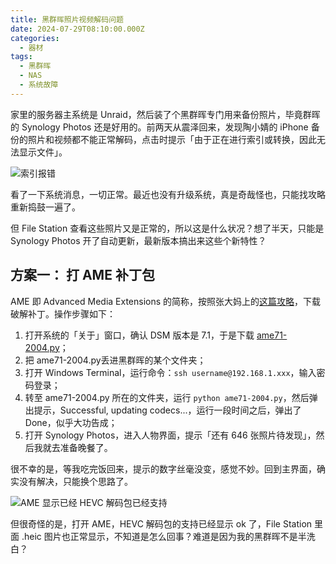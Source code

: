 ```yaml
---
title: 黑群晖照片视频解码问题
date: 2024-07-29T08:10:00.000Z
categories:
  - 器材
tags:
  - 黑群晖
  - NAS
  - 系统故障
---
```

家里的服务器主系统是 Unraid，然后装了个黑群晖专门用来备份照片，毕竟群晖的 Synology Photos 还是好用的。前两天从震泽回来，发现陶小婧的 iPhone 备份的照片和视频都不能正常解码，点击时提示「由于正在进行索引或转换，因此无法显示文件」。

![索引报错](https://media.kaerozhi.com/2025/06/c9291eb212a7727cb035881ed709ac8c.webp)

看了一下系统消息，一切正常。最近也没有升级系统，真是奇哉怪也，只能找攻略重新捣鼓一遍了。

但 File Station 查看这些照片又是正常的，所以这是什么状况？想了半天，只能是 Synology Photos 开了自动更新，最新版本搞出来这些个新特性？

## 方案一： 打 AME 补丁包

AME 即 Advanced Media Extensions 的简称，按照张大妈上的[这篇攻略](https://post.smzdm.com/p/a7pw05r9/)，下载破解补丁。操作步骤如下：

1. 打开系统的「关于」窗口，确认 DSM 版本是 7.1，于是下载 [ame71-2004.py](http://code.imnks.com/ame3patch/ame71-2004.py "http://code.imnks.com/ame3patch/ame71-2004.py")；
2. 把 ame71-2004.py丢进黑群晖的某个文件夹；
3. 打开 Windows Terminal，运行命令：`ssh username@192.168.1.xxx`，输入密码登录；
4. 转至 ame71-2004.py 所在的文件夹，运行  `python ame71-2004.py`，然后弹出提示，Successful, updating codecs...，运行一段时间之后，弹出了 Done，似乎大功告成；
5. 打开 Synology Photos，进入人物界面，提示「还有 646 张照片待发现」，然后我就去准备晚餐了。

很不幸的是，等我吃完饭回来，提示的数字丝毫没变，感觉不妙。回到主界面，确实没有解决，只能换个思路了。

![AME 显示已经 HEVC 解码包已经支持](https://media.kaerozhi.com/2025/06/39cbf9a85a5e3aa3345a8dddc58adbf9.webp)

但很奇怪的是，打开 AME，HEVC 解码包的支持已经显示 ok 了，File Station 里面 .heic 图片也正常显示，不知道是怎么回事？难道是因为我的黑群晖不是半洗白？
